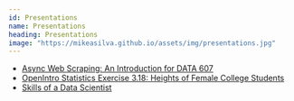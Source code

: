 ```yaml
---
id: Presentations
name: Presentations
heading: Presentations
image: "https://mikeasilva.github.io/assets/img/presentations.jpg"
---
```


* [Async Web Scraping: An Introduction for DATA 607](https://mikeasilva.github.io/presentations/data-607/)
* [OpenIntro Statistics Exercise 3.18: Heights of Female College Students](https://mikeasilva.github.io/presentations/data-606/)
* [Skills of a Data Scientist](https://mikeasilva.github.io/presentations/skills-of-a-data-scientist-2018)
